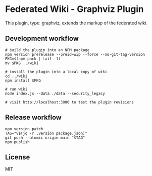 # Federated Wiki - Graphviz Plugin

This plugin, type: graphviz, extends the markup of the federated wiki.

## Development workflow

    # build the plugin into an NPM package
    npm version prerelease --preid=wip --force --no-git-tag-version
    PKG=$(npm pack | tail -1)
    mv $PKG ../wiki

    # install the plugin into a local copy of wiki
    cd ../wiki
    npm install $PKG

    # run wiki
    node index.js --data ./data --security_legacy

    # visit http://localhost:3000 to test the plugin revisions

## Release workflow

    npm version patch
    TAG="v$(jq -r .version package.json)"
    git push --atomic origin main "$TAG"
    npm publish

## License

MIT
